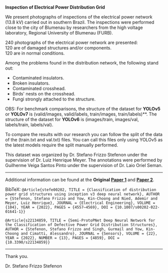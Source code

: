 **Inspection of Electrical Power Distribution Grid**

We present photographs of inspections of the electrical power network (13.8 kV) carried out in southern Brazil. The inspections were performed close to the city of Blumenau by researchers from the high voltage laboratory, Regional University of Blumenau (FURB). 

240 photographs of the electrical power network are presented:  
120 are of damaged structures and/or components.  
120 are in normal conditions.    
 
Among the problems found in the distribution network, the following stand out:
* Contaminated insulators.
* Broken insulators.
* Contaminated crosshead.
* Birds' nests on the crosshead.
* Fungi strongly attached to the structure. 

OBS: For benchmark comparisons, the structure of the dataset for **YOLOv5** or **YOLOv7** is (valid/images, valid/labels, train/images, train/labels)**.
The structure of the dataset for **YOLOv6** is (images/train, images/val, labels/train, labels/val).

To compare the results with our research you can follow the split of the data of the (train.txt and val.txt) files. You can call this files only using YOLOv5 as the latest models require the split manually performed.

This dataset was organized by Dr. Stefano Frizzo Stefenon under the supervision of Dr. Luiz Henrique Meyer.
The annotations were performed by Guilherme Veiga Santos Pinto under the supervision of Dr. Laio Oriel Seman.

---

Additional information can be found at the **Original [Paper 1](https://doi.org/10.1007/s00202-022-01641-1)** and **[Paper 2](https://doi.org/10.3390/s22134859)**.

BibTeX:
`@Article{stefe00202, TITLE = {Classification of distribution power grid structures using inception v3 deep neural network}, AUTHOR = {Stefenon, Stefano Frizzo and Yow, Kin-Choong and Nied, Ademir and Meyer, Luiz Henrique}, JOURNAL = {Electrical Engineering}, VOLUME = {104}, YEAR = {2022}, PAGES = {4557–4569}, DOI = {10.1007/s00202-022-01641-1}}`

`@Article{s22134859, TITLE = {Semi-ProtoPNet Deep Neural Network for the Classification of Defective Power Grid Distribution Structures}, AUTHOR = {Stefenon, Stefano Frizzo and Singh, Gurmail and Yow, Kin-Choong and Cimatti, Alessandro}, JOURNAL = {Sensors}, VOLUME = {22}, YEAR = {2022}, NUMBER = {13}, PAGES = {4859}, DOI = {10.3390/s22134859}}`

---

Thank you.

Dr. Stefano Frizzo Stefenon
